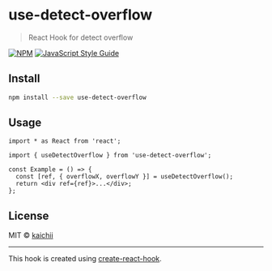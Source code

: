 # use-detect-overflow

> React Hook for detect overflow

[![NPM](https://img.shields.io/npm/v/use-detect-overflow.svg)](https://www.npmjs.com/package/use-detect-overflow) [![JavaScript Style Guide](https://img.shields.io/badge/code_style-standard-brightgreen.svg)](https://standardjs.com)

## Install

```bash
npm install --save use-detect-overflow
```

## Usage

```tsx
import * as React from 'react';

import { useDetectOverflow } from 'use-detect-overflow';

const Example = () => {
  const [ref, { overflowX, overflowY }] = useDetectOverflow();
  return <div ref={ref}>...</div>;
};
```

## License

MIT © [kaichii](https://github.com/kaichii)

---

This hook is created using [create-react-hook](https://github.com/hermanya/create-react-hook).
